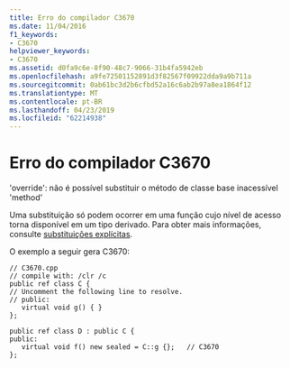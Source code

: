 ```yaml
---
title: Erro do compilador C3670
ms.date: 11/04/2016
f1_keywords:
- C3670
helpviewer_keywords:
- C3670
ms.assetid: d0fa9c6e-8f90-48c7-9066-31b4fa5942eb
ms.openlocfilehash: a9fe72501152891d3f82567f09922dda9a9b711a
ms.sourcegitcommit: 0ab61bc3d2b6cfbd52a16c6ab2b97a8ea1864f12
ms.translationtype: MT
ms.contentlocale: pt-BR
ms.lasthandoff: 04/23/2019
ms.locfileid: "62214938"
---
```

# <a name="compiler-error-c3670"></a>Erro do compilador C3670

'override': não é possível substituir o método de classe base inacessível 'method'

Uma substituição só podem ocorrer em uma função cujo nível de acesso torna disponível em um tipo derivado. Para obter mais informações, consulte [substituições explícitas](../../extensions/explicit-overrides-cpp-component-extensions.md).

O exemplo a seguir gera C3670:

```
// C3670.cpp
// compile with: /clr /c
public ref class C {
// Uncomment the following line to resolve.
// public:
   virtual void g() { }
};

public ref class D : public C {
public:
   virtual void f() new sealed = C::g {};   // C3670
};
```